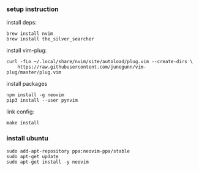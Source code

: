 ### setup instruction

install deps:

```
brew install nvim
brew install the_silver_searcher
```

install vim-plug:
```
curl -fLo ~/.local/share/nvim/site/autoload/plug.vim --create-dirs \
    https://raw.githubusercontent.com/junegunn/vim-plug/master/plug.vim
```

install packages
```
npm install -g neovim
pip3 install --user pynvim
```

link config:
```
make install
```

### install ubuntu

```
sudo add-apt-repository ppa:neovim-ppa/stable
sudo apt-get update
sudo apt-get install -y neovim
```
